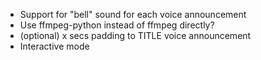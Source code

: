 * Support for "bell" sound for each voice announcement
 * Use ffmpeg-python instead of ffmpeg directly?
 * (optional) x secs padding to TITLE voice announcement
 * Interactive mode
